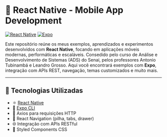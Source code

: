 # 📱 React Native - Mobile App Development

[![React Native](https://img.shields.io/badge/React_Native-2025-red?logo=react)](https://reactnative.dev/)
[![Expo](https://img.shields.io/badge/Expo-CLI%20Ready-000020-red?logo=expo)](https://docs.expo.dev/)

Este repositório reúne os meus exemplos, aprendizados e experimentos desenvolvidos com **React Native**, focando em aplicações móveis modernas, performáticas e escaláveis. Consedido pelo curso de Análise e Desenvolvimento de Sistemas (ADS) do Senai, pelos professores Antonio Tubinambá e Leandro Grosso. Aqui você encontrará exemplos com **Expo**, integração com APIs REST, navegação, temas customizados e muito mais.

---

## 🚀 Tecnologias Utilizadas

- ⚛️ [React Native](https://reactnative.dev/)
- 🚀 [Expo CLI](https://expo.dev/)
- 📡 Axios para requisições HTTP
- 📍 React Navigation (pilha, tabs, drawer)
- 🌐 Integração com APIs RESTful
- 🎨 Styled Components CSS
